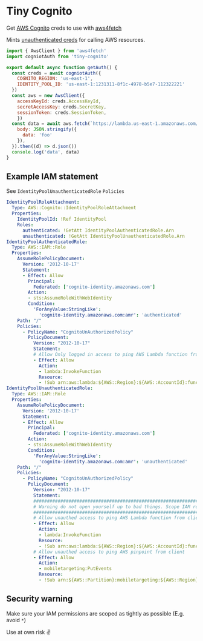 # Tiny Cognito

Get [AWS Cognito](https://aws.amazon.com/cognito/) creds to use with [aws4fetch](https://github.com/mhart/aws4fetch)

Mints [unauthenticated creds](https://docs.aws.amazon.com/AWSCloudFormation/latest/UserGuide/aws-resource-cognito-identitypoolroleattachment.html#cfn-cognito-identitypoolroleattachment-roles) for calling AWS resources.


```js
import { AwsClient } from 'aws4fetch'
import cogniotAuth from 'tiny-cognito'

export default async function getAuth() {
  const creds = await cogniotAuth({
    COGNITO_REGION: 'us-east-1',
    IDENTITY_POOL_ID: 'us-east-1:1231311-8f1c-4978-b5e7-112322221'
  })
  const aws = new AwsClient({
    accessKeyId: creds.AccessKeyId,
    secretAccessKey: creds.SecretKey,
    sessionToken: creds.SessionToken,
	})
  const data = await aws.fetch(`https://lambda.us-east-1.amazonaws.com/2015-03-31/functions/${lambdaArn}/invocations`, {
    body: JSON.stringify({
      data: 'foo'
    }),
  }).then((d) => d.json())
  console.log('data', data)
}
```

## Example IAM statement

See `IdentityPoolUnauthenticatedRole` `Policies`

```yml
IdentityPoolRoleAttachment:
  Type: AWS::Cognito::IdentityPoolRoleAttachment
  Properties:
    IdentityPoolId: !Ref IdentityPool
    Roles:
      authenticated: !GetAtt IdentityPoolAuthenticatedRole.Arn
      unauthenticated: !GetAtt IdentityPoolUnauthenticatedRole.Arn
IdentityPoolAuthenticatedRole:
  Type: AWS::IAM::Role
  Properties:
    AssumeRolePolicyDocument:
      Version: '2012-10-17'
      Statement:
      - Effect: Allow
        Principal:
          Federated: ['cognito-identity.amazonaws.com']
        Action:
        - sts:AssumeRoleWithWebIdentity
        Condition:
          'ForAnyValue:StringLike':
            'cognito-identity.amazonaws.com:amr': 'authenticated'
    Path: "/"
    Policies:
      - PolicyName: "CognitoUnAuthorizedPolicy"
        PolicyDocument:
          Version: "2012-10-17"
          Statement:
          # Allow Only logged in access to ping AWS Lambda function from client
          - Effect: Allow
            Action:
            - lambda:InvokeFunction
            Resource:
            - !Sub arn:aws:lambda:${AWS::Region}:${AWS::AccountId}:function:authed-function-name
IdentityPoolUnauthenticatedRole:
  Type: AWS::IAM::Role
  Properties:
    AssumeRolePolicyDocument:
      Version: '2012-10-17'
      Statement:
      - Effect: Allow
        Principal:
          Federated: ['cognito-identity.amazonaws.com']
        Action:
        - sts:AssumeRoleWithWebIdentity
        Condition:
          'ForAnyValue:StringLike':
            'cognito-identity.amazonaws.com:amr': 'unauthenticated'
    Path: "/"
    Policies:
      - PolicyName: "CognitoUnAuthorizedPolicy"
        PolicyDocument:
          Version: "2012-10-17"
          Statement:
          #################################################################################
          # Warning do not open yourself up to bad things. Scope IAM roles properly
          #################################################################################
          # Allow unauthed access to ping AWS Lambda function from client
          - Effect: Allow
            Action:
            - lambda:InvokeFunction
            Resource:
            - !Sub arn:aws:lambda:${AWS::Region}:${AWS::AccountId}:function:your-function-name
          # Allow unauthed access to ping AWS pinpoint from client
          - Effect: Allow
            Action:
            - mobiletargeting:PutEvents
            Resource:
            - !Sub arn:${AWS::Partition}:mobiletargeting:${AWS::Region}:${AWS::AccountId}:apps/12313113112121212112121/*
```

## Security warning

Make sure your IAM permissions are scoped as tightly as possible (E.g. avoid `*`)

Use at own risk ✌️